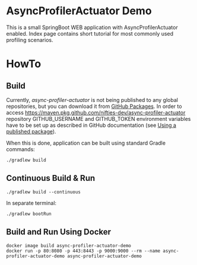 # AsyncProfilerActuator Demo

This is a small SpringBoot WEB application with AsyncProfilerActuator enabled.
Index page contains short tutorial for most commonly used profiling scenarios.

# HowTo
## Build
Currently, _async-profiler-actuator_ is not being published to any global repositories, but you can download it from
[GitHub Packages](https://github.com/nifties-dev/async-profiler-actuator/packages/2093872).
In order to access https://maven.pkg.github.com/nifties-dev/async-profiler-actuator repository GITHUB_USERNAME and 
GITHUB_TOKEN environment variables have to be set up as described in GitHub documentation (see
[Using a published package](https://docs.github.com/en/packages/working-with-a-github-packages-registry/working-with-the-gradle-registry#using-a-published-package)).

When this is done, application can be built using standard Gradle commands: 
```
./gradlew build
```

## Continuous Build & Run
```
./gradlew build --continuous
```
In separate terminal:
```
./gradlew bootRun
```
## Build and Run Using Docker 
```
docker image build async-profiler-actuator-demo
docker run -p 80:8080 -p 443:8443 -p 9000:9000 --rm --name async-profiler-actuator-demo async-profiler-actuator-demo
```